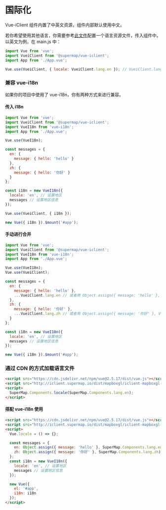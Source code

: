 # 国际化

Vue-iClient 组件内置了中英文资源，组件内部默认使用中文。

若你希望使用其他语言，你需要参考[此文件](https://github.com/SuperMap/vue-iclient/blob/master/src/common/_lang/zh.js)配置一个语言资源文件，传入组件中。以英文为例，在 main.js 中：

```js
import Vue from 'vue';
import VueiClient from '@supermap/vue-iclient';
import App from './App.vue';

Vue.use(VueiClient, { locale: VueiClient.lang.en }); // VueiClient.lang.en 为内置英文资源文件
```

### 兼容 vue-i18n

如果你的项目中使用了 vue-i18n，你有两种方式来进行兼容。

#### 传入 i18n

```js
import Vue from 'vue';
import VueiClient from '@supermap/vue-iclient';
import VueI18n from 'vue-i18n';
import App from './App.vue';

Vue.use(VueI18n);

const messages = {
  en: {
    message: { hello: 'hello' }
  },
  zh: {
    message: { hello: '你好' }
  }
};

const i18n = new VueI18n({
  locale: 'en', // 设置地区
  messages // 设置地区信息
});

Vue.use(VueiClient, { i18n });

new Vue({ i18n }).$mount('#app');
```

#### 手动进行合并

```js
import Vue from 'vue';
import VueiClient from '@supermap/vue-iclient';
import VueI18n from 'vue-i18n';
import App from './App.vue';

Vue.use(VueI18n);
Vue.use(VueiClient);

const messages = {
  en: {
    message: { hello: 'hello' },
    ...VueiClient.lang.en // 或者用 Object.assign({ message: 'hello' }, VueiClient.lang.en)
  },
  zh: {
    message: { hello: '你好' },
    ...VueiClient.lang.zh // 或者用 Object.assign({ message: '你好' }, VueiClient.lang.zh)
  }
};

const i18n = new VueI18n({
  locale: 'en', // 设置地区
  messages // 设置地区信息
});

new Vue({ i18n }).$mount('#app');
```

### 通过 CDN 的方式加载语言文件

```html
<script src="https://cdn.jsdelivr.net/npm/vue@2.5.17/dist/vue.js"></script>
<script src="http://iclient.supermap.io/dist/mapboxgl/iclient-mapboxgl-vue.min.js"></script>
<script>
  SuperMap.Components.locale(SuperMap.Components.lang.en);
</script>
```

#### 搭配 vue-i18n 使用

```html
<script src="https://cdn.jsdelivr.net/npm/vue@2.5.17/dist/vue.js"></script>
<script src="http://iclient.supermap.io/dist/mapboxgl/iclient-mapboxgl-vue.min.js"></script>
<script>
  Vue.locale = () => {};

  const messages = {
    en: Object.assign({ message: 'hello' }, SuperMap.Components.lang.en),
    zh: Object.assign({ message: '你好' }, SuperMap.Components.lang.zh)
  };
  const i18n = new VueI18n({
    locale: 'en', // 设置地区
    messages // 设置地区信息
  });

  new Vue({
    el: '#app',
    i18n: i18n
  });
</script>
```

